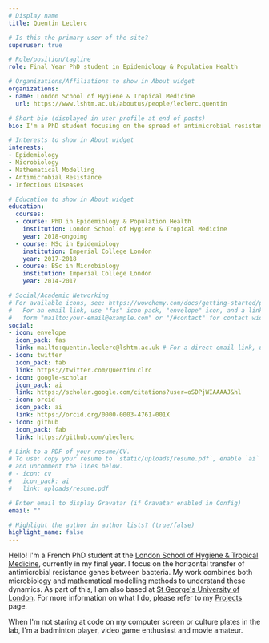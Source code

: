 ```yaml
---
# Display name
title: Quentin Leclerc

# Is this the primary user of the site?
superuser: true

# Role/position/tagline
role: Final Year PhD student in Epidemiology & Population Health

# Organizations/Affiliations to show in About widget
organizations:
- name: London School of Hygiene & Tropical Medicine
  url: https://www.lshtm.ac.uk/aboutus/people/leclerc.quentin

# Short bio (displayed in user profile at end of posts)
bio: I'm a PhD student focusing on the spread of antimicrobial resistance genes between bacteria.

# Interests to show in About widget
interests:
- Epidemiology
- Microbiology
- Mathematical Modelling
- Antimicrobial Resistance
- Infectious Diseases

# Education to show in About widget
education:
  courses:
  - course: PhD in Epidemiology & Population Health
    institution: London School of Hygiene & Tropical Medicine
    year: 2018-ongoing
  - course: MSc in Epidemiology
    institution: Imperial College London
    year: 2017-2018
  - course: BSc in Microbiology
    institution: Imperial College London
    year: 2014-2017

# Social/Academic Networking
# For available icons, see: https://wowchemy.com/docs/getting-started/page-builder/#icons
#   For an email link, use "fas" icon pack, "envelope" icon, and a link in the
#   form "mailto:your-email@example.com" or "/#contact" for contact widget.
social:
- icon: envelope
  icon_pack: fas
  link: mailto:quentin.leclerc@lshtm.ac.uk # For a direct email link, use "mailto:test@example.org".
- icon: twitter
  icon_pack: fab
  link: https://twitter.com/QuentinLclrc
- icon: google-scholar
  icon_pack: ai
  link: https://scholar.google.com/citations?user=oSDPjWIAAAAJ&hl
- icon: orcid
  icon_pack: ai
  link: https://orcid.org/0000-0003-4761-001X 
- icon: github
  icon_pack: fab
  link: https://github.com/qleclerc

# Link to a PDF of your resume/CV.
# To use: copy your resume to `static/uploads/resume.pdf`, enable `ai` icons in `params.toml`, 
# and uncomment the lines below.
# - icon: cv
#   icon_pack: ai
#   link: uploads/resume.pdf

# Enter email to display Gravatar (if Gravatar enabled in Config)
email: ""

# Highlight the author in author lists? (true/false)
highlight_name: false
---
```



Hello! I'm a French PhD student at the [London School of Hygiene & Tropical Medicine](https://www.lshtm.ac.uk/), currently in my final year. I focus on the horizontal transfer of antimicrobial resistance genes between bacteria. My work combines both microbiology and mathematical modelling methods to understand these dynamics. As part of this, I am also based at [St George's University of London](https://www.sgul.ac.uk/). For more information on what I do, please refer to my [Projects](/projects/) page.

When I'm not staring at code on my computer screen or culture plates in the lab, I'm a badminton player, video game enthusiast and movie amateur.
